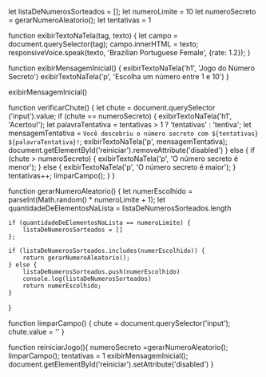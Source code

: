 let listaDeNumerosSorteados = [];
let numeroLimite = 10
let numeroSecreto = gerarNumeroAleatorio();
let tentativas = 1

function exibirTextoNaTela(tag, texto) {
    let campo = document.querySelector(tag);
    campo.innerHTML = texto;
    responsiveVoice.speak(texto, 'Brazilian Portuguese Female', {rate: 1.2}); 
}

function exibirMensagemInicial() {
    exibirTextoNaTela('h1', 'Jogo do Número Secreto')
    exibirTextoNaTela('p', 'Escolha um número entre 1 e 10')
}

exibirMensagemInicial()

function verificarChute() {
    let chute = document.querySelector ('input').value;
    if (chute == numeroSecreto) {
        exibirTextoNaTela('h1', 'Acertou!');
        let palavraTentativa = tentativas > 1 ? 'tentativas'
 : 'tentiva';
         let mensagemTentativa = `Você descobriu o número secreto com ${tentativas} ${palavraTentativa}!`;
        exibirTextoNaTela('p', mensagemTentativa);
        document.getElementById('reiniciar').removeAttribute('disabled')
    } else {
        if (chute > numeroSecreto) {
            exibirTextoNaTela('p', 'O número secreto é menor');
        } else {
            exibirTextoNaTela('p', 'O número secreto é maior');
        }
        tentativas++;
        limparCampo();
    }
}

function gerarNumeroAleatorio() {
    let numerEscolhido = parseInt(Math.random() * numeroLimite + 1);
    let quantidadeDeElementosNaLista = listaDeNumerosSorteados.length

    if (quantidadeDeElementosNaLista == numeroLimite) {
        listaDeNumerosSorteados = []
    };

    if (listaDeNumerosSorteados.includes(numerEscolhido)) {
        return gerarNumeroAleatorio();
    } else {
        listaDeNumerosSorteados.push(numerEscolhido)
        console.log(listaDeNumerosSorteados) 
        return numerEscolhido;
    }
}

function limparCampo() {
    chute = document.querySelector('input');
    chute.value = ''
}

function reiniciarJogo(){
    numeroSecreto =gerarNumeroAleatorio();
    limparCampo();
    tentativas = 1
    exibirMensagemInicial();
    document.getElementById('reiniciar').setAttribute('disabled')
}

